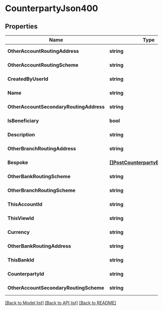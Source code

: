 # CounterpartyJson400

## Properties
Name | Type | Description | Notes
------------ | ------------- | ------------- | -------------
**OtherAccountRoutingAddress** | **string** |  | [default to null]
**OtherAccountRoutingScheme** | **string** |  | [default to null]
**CreatedByUserId** | **string** |  | [default to null]
**Name** | **string** |  | [default to null]
**OtherAccountSecondaryRoutingAddress** | **string** |  | [default to null]
**IsBeneficiary** | **bool** |  | [default to null]
**Description** | **string** |  | [default to null]
**OtherBranchRoutingAddress** | **string** |  | [default to null]
**Bespoke** | [**[]PostCounterpartyBespokeJson**](PostCounterpartyBespokeJson.md) |  | [default to null]
**OtherBankRoutingScheme** | **string** |  | [default to null]
**OtherBranchRoutingScheme** | **string** |  | [default to null]
**ThisAccountId** | **string** |  | [default to null]
**ThisViewId** | **string** |  | [default to null]
**Currency** | **string** |  | [default to null]
**OtherBankRoutingAddress** | **string** |  | [default to null]
**ThisBankId** | **string** |  | [default to null]
**CounterpartyId** | **string** |  | [default to null]
**OtherAccountSecondaryRoutingScheme** | **string** |  | [default to null]

[[Back to Model list]](../README.md#documentation-for-models) [[Back to API list]](../README.md#documentation-for-api-endpoints) [[Back to README]](../README.md)


